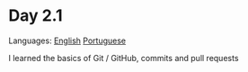 # Day 2.1

Languages: [English](https://github.com/mayusatori/trybe-exercises/blob/main/exercises/B2/2.1/README.en.md#day-21) [Portuguese](https://github.com/mayusatori/trybe-exercises/tree/main/exercises/B2/2.1#dia-21)

I learned the basics of Git / GitHub, commits and pull requests

